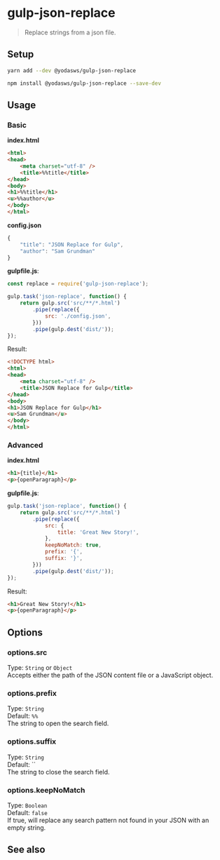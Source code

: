 # gulp-json-replace
> Replace strings from a json file.

## Setup

```bash
yarn add --dev @yodasws/gulp-json-replace
```

```bash
npm install @yodasws/gulp-json-replace --save-dev
```

## Usage

### Basic
**index.html**
```html
<html>
<head>
    <meta charset="utf-8" />
    <title>%%title</title>
</head>
<body>
<h1>%%title</h1>
<u>%%author</u>
</body>
</html>
```

**config.json**
```javascript
{
	"title": "JSON Replace for Gulp",
	"author": "Sam Grundman"
}
```

**gulpfile.js**:
```javascript
const replace = require('gulp-json-replace');

gulp.task('json-replace', function() {
    return gulp.src('src/**/*.html')
        .pipe(replace({
            src: './config.json',
        }))
        .pipe(gulp.dest('dist/'));
});
```

Result:
```html
<!DOCTYPE html>
<html>
<head>
    <meta charset="utf-8" />
    <title>JSON Replace for Gulp</title>
</head>
<body>
<h1>JSON Replace for Gulp</h1>
<u>Sam Grundman</u>
</body>
</html>
```

### Advanced
**index.html**
```html
<h1>{title}</h1>
<p>{openParagraph}</p>
```

**gulpfile.js**:
```javascript
gulp.task('json-replace', function() {
    return gulp.src('src/**/*.html')
        .pipe(replace({
            src: {
				title: 'Great New Story!',
			},
			keepNoMatch: true,
			prefix: '{',
			suffix: '}',
        }))
        .pipe(gulp.dest('dist/'));
});
```

Result:
```html
<h1>Great New Story!</h1>
<p>{openParagraph}</p>
```

## Options

### options.src
Type: `String` or `Object`<br/>
Accepts either the path of the JSON content file or a JavaScript object.

### options.prefix
Type: `String`<br/>
Default: `%%`<br/>
The string to open the search field.

### options.suffix
Type: `String`<br/>
Default: ``<br/>
The string to close the search field.

### options.keepNoMatch
Type: `Boolean`<br/>
Default: `false`<br/>
If true, will replace any search pattern not found in your JSON with an empty string.

## See also
[MDN documentation for RegExp]: https://developer.mozilla.org/en-US/docs/Web/JavaScript/Reference/Global_Objects/RegExp
[MDN documentation for String.replace]: https://developer.mozilla.org/en-US/docs/Web/JavaScript/Reference/Global_Objects/String/replace#Specifying_a_string_as_a_parameter
